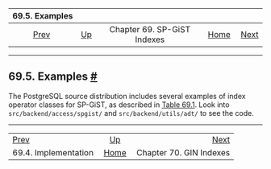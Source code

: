 <!--?xml version="1.0" encoding="UTF-8" standalone="no"?-->

|                       69.5. Examples                       |                                                 |                             |                                                       |                                             |
| :--------------------------------------------------------: | :---------------------------------------------- | :-------------------------: | ----------------------------------------------------: | ------------------------------------------: |
| [Prev](spgist-implementation.html "69.4. Implementation")  | [Up](spgist.html "Chapter 69. SP-GiST Indexes") | Chapter 69. SP-GiST Indexes | [Home](index.html "PostgreSQL 17devel Documentation") |  [Next](gin.html "Chapter 70. GIN Indexes") |

***

## 69.5. Examples [#](#SPGIST-EXAMPLES)

The PostgreSQL source distribution includes several examples of index operator classes for SP-GiST, as described in [Table 69.1](spgist-builtin-opclasses.html#SPGIST-BUILTIN-OPCLASSES-TABLE "Table 69.1. Built-in SP-GiST Operator Classes"). Look into `src/backend/access/spgist/` and `src/backend/utils/adt/` to see the code.

***

|                                                            |                                                       |                                             |
| :--------------------------------------------------------- | :---------------------------------------------------: | ------------------------------------------: |
| [Prev](spgist-implementation.html "69.4. Implementation")  |    [Up](spgist.html "Chapter 69. SP-GiST Indexes")    |  [Next](gin.html "Chapter 70. GIN Indexes") |
| 69.4. Implementation                                       | [Home](index.html "PostgreSQL 17devel Documentation") |                     Chapter 70. GIN Indexes |
